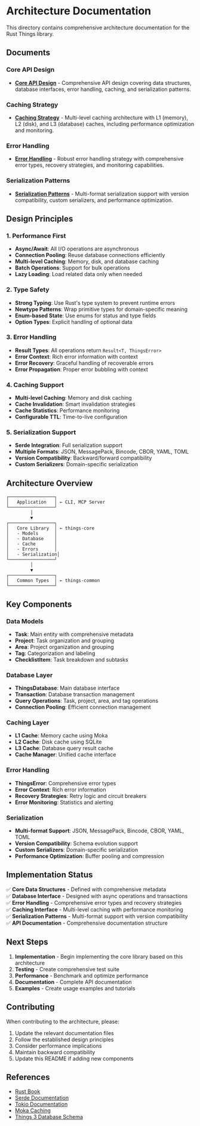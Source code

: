 # Architecture Documentation

This directory contains comprehensive architecture documentation for the Rust Things library.

## Documents

### Core API Design
- **[Core API Design](core-api-design.md)** - Comprehensive API design covering data structures, database interfaces, error handling, caching, and serialization patterns.

### Caching Strategy
- **[Caching Strategy](caching-strategy.md)** - Multi-level caching architecture with L1 (memory), L2 (disk), and L3 (database) caches, including performance optimization and monitoring.

### Error Handling
- **[Error Handling](error-handling.md)** - Robust error handling strategy with comprehensive error types, recovery strategies, and monitoring capabilities.

### Serialization Patterns
- **[Serialization Patterns](serialization-patterns.md)** - Multi-format serialization support with version compatibility, custom serializers, and performance optimization.

## Design Principles

### 1. Performance First
- **Async/Await**: All I/O operations are asynchronous
- **Connection Pooling**: Reuse database connections efficiently
- **Multi-level Caching**: Memory, disk, and database caching
- **Batch Operations**: Support for bulk operations
- **Lazy Loading**: Load related data only when needed

### 2. Type Safety
- **Strong Typing**: Use Rust's type system to prevent runtime errors
- **Newtype Patterns**: Wrap primitive types for domain-specific meaning
- **Enum-based State**: Use enums for status and type fields
- **Option Types**: Explicit handling of optional data

### 3. Error Handling
- **Result Types**: All operations return `Result<T, ThingsError>`
- **Error Context**: Rich error information with context
- **Error Recovery**: Graceful handling of recoverable errors
- **Error Propagation**: Proper error bubbling with context

### 4. Caching Support
- **Multi-level Caching**: Memory and disk caching
- **Cache Invalidation**: Smart invalidation strategies
- **Cache Statistics**: Performance monitoring
- **Configurable TTL**: Time-to-live configuration

### 5. Serialization Support
- **Serde Integration**: Full serialization support
- **Multiple Formats**: JSON, MessagePack, Bincode, CBOR, YAML, TOML
- **Version Compatibility**: Backward/forward compatibility
- **Custom Serializers**: Domain-specific serialization

## Architecture Overview

```
┌─────────────────┐
│   Application   │ ← CLI, MCP Server
└─────────────────┘
         │
         ▼
┌─────────────────┐
│   Core Library  │ ← things-core
│   - Models      │
│   - Database    │
│   - Cache       │
│   - Errors      │
│   - Serialization│
└─────────────────┘
         │
         ▼
┌─────────────────┐
│   Common Types  │ ← things-common
└─────────────────┘
```

## Key Components

### Data Models
- **Task**: Main entity with comprehensive metadata
- **Project**: Task organization and grouping
- **Area**: Project organization and grouping
- **Tag**: Categorization and labeling
- **ChecklistItem**: Task breakdown and subtasks

### Database Layer
- **ThingsDatabase**: Main database interface
- **Transaction**: Database transaction management
- **Query Operations**: Task, project, area, and tag operations
- **Connection Pooling**: Efficient connection management

### Caching Layer
- **L1 Cache**: Memory cache using Moka
- **L2 Cache**: Disk cache using SQLite
- **L3 Cache**: Database query result cache
- **Cache Manager**: Unified cache interface

### Error Handling
- **ThingsError**: Comprehensive error types
- **Error Context**: Rich error information
- **Recovery Strategies**: Retry logic and circuit breakers
- **Error Monitoring**: Statistics and alerting

### Serialization
- **Multi-format Support**: JSON, MessagePack, Bincode, CBOR, YAML, TOML
- **Version Compatibility**: Schema evolution support
- **Custom Serializers**: Domain-specific serialization
- **Performance Optimization**: Buffer pooling and compression

## Implementation Status

✅ **Core Data Structures** - Defined with comprehensive metadata  
✅ **Database Interface** - Designed with async operations and transactions  
✅ **Error Handling** - Comprehensive error types and recovery strategies  
✅ **Caching Interface** - Multi-level caching with performance monitoring  
✅ **Serialization Patterns** - Multi-format support with version compatibility  
✅ **API Documentation** - Comprehensive documentation structure  

## Next Steps

1. **Implementation** - Begin implementing the core library based on this architecture
2. **Testing** - Create comprehensive test suite
3. **Performance** - Benchmark and optimize performance
4. **Documentation** - Complete API documentation
5. **Examples** - Create usage examples and tutorials

## Contributing

When contributing to the architecture, please:

1. Update the relevant documentation files
2. Follow the established design principles
3. Consider performance implications
4. Maintain backward compatibility
5. Update this README if adding new components

## References

- [Rust Book](https://doc.rust-lang.org/book/)
- [Serde Documentation](https://serde.rs/)
- [Tokio Documentation](https://tokio.rs/)
- [Moka Caching](https://github.com/moka-rs/moka)
- [Things 3 Database Schema](https://culturedcode.com/things/support/articles/2803573/)
